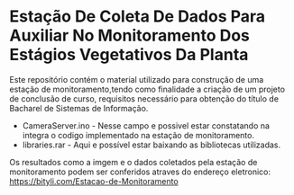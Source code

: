 # Estação De Coleta De Dados Para Auxiliar No Monitoramento Dos Estágios Vegetativos Da Planta #

Este repositório contém o material utilizado para construção de uma estação de monitoramento,tendo como finalidade a criação de um projeto de conclusão de curso, requisitos necessário para obtenção do título de Bacharel de Sistemas de Informação. 

* CameraServer.ino - Nesse campo e possivel estar constatando na integra o codigo implementado na estação de monitoramento.
* libraries.rar - Aqui e possível estar baixando as bibliotecas utilizadas.

Os resultados como a imgem e o dados coletados pela estação de monitoramento podem ser conferidos atraves do endereço eletronico: https://bityli.com/Estacao-de-Monitoramento 

